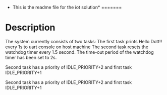 
* This is the readme file for the iot solution*
=======



# Description
The system currently consists of two tasks:
The first task prints Hello Dott!! every 1s to uart console on host machine
The second task resets the watchdog timer every 1.5 second. The time-out period of the watchdog timer has been set to 2s.


Second task has a priority of IDLE_PRIORITY+2 and first task IDLE_PRIORITY+1

Second task has a priority of IDLE_PRIORITY+2 and first task IDLE_PRIORITY+1

